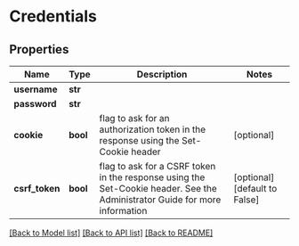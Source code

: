 # Credentials

## Properties
Name | Type | Description | Notes
------------ | ------------- | ------------- | -------------
**username** | **str** |  | 
**password** | **str** |  | 
**cookie** | **bool** | flag to ask for an authorization token in the response using the Set-Cookie header | [optional] 
**csrf_token** | **bool** | flag to ask for a CSRF token in the response using the Set-Cookie header. See the Administrator Guide for more information | [optional] [default to False]

[[Back to Model list]](../README.md#documentation-for-models) [[Back to API list]](../README.md#documentation-for-api-endpoints) [[Back to README]](../README.md)

